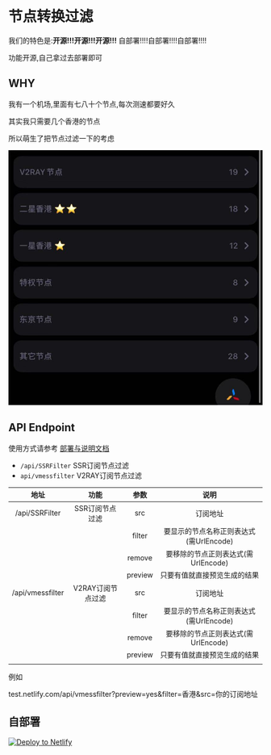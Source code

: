 # 节点转换过滤

我们的特色是:**开源!!!开源!!!开源!!!** 自部署!!!!自部署!!!!自部署!!!!

功能开源,自己拿过去部署即可

## WHY

我有一个机场,里面有七八十个节点,每次测速都要好久

其实我只需要几个香港的节点

所以萌生了把节点过滤一下的考虑

<img src="assets/image-20200116151711944.png" alt="image-20200116151711944" style="zoom:67%;" />

## API Endpoint

使用方式请参考 [部署与说明文档](https://www.markeditor.com/file/get/eb581bd61fad7c345853e2ac1a5482f8?t=1574667122)

- `/api/SSRFilter` SSR订阅节点过滤
- `api/vmessfilter` V2RAY订阅节点过滤

|       地址       |       功能        |  参数   |                  说明                   |
| :--------------: | :---------------: | :-----: | :-------------------------------------: |
|  /api/SSRFilter  |  SSR订阅节点过滤  |   src   |                订阅地址                 |
|                  |                   | filter  | 要显示的节点名称正则表达式(需UrlEncode) |
|                  |                   | remove  |   要移除的节点正则表达式(需UrlEncode)   |
|                  |                   | preview |      只要有值就直接预览生成的结果       |
| /api/vmessfilter | V2RAY订阅节点过滤 |   src   |                订阅地址                 |
|                  |                   | filter  | 要显示的节点名称正则表达式(需UrlEncode) |
|                  |                   | remove  |   要移除的节点正则表达式(需UrlEncode)   |
|                  |                   | preview |      只要有值就直接预览生成的结果       |
|                  |                   |         |                                         |

例如

test.netlify.com/api/vmessfilter?preview=yes&filter=香港&src=你的订阅地址


## 自部署

[![Deploy to Netlify](https://www.netlify.com/img/deploy/button.svg)](https://app.netlify.com/start/deploy?repository=https://github.com/sazs34/Convert)

